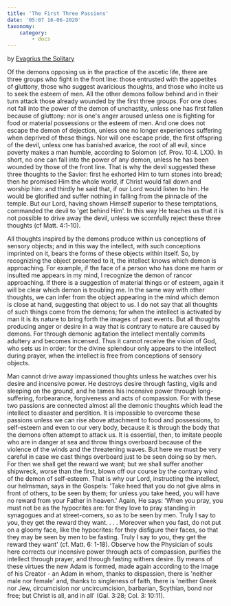 ```yaml
---
title: 'The First Three Passions'
date: '05:07 16-06-2020'
taxonomy:
    category:
        - docs
---
```


by [Evagrius the Solitary](../../holy-fathers/evagrius-the-solitary) 

Of the demons opposing us in the practice of the ascetic life, there are three groups who fight in the front line: those entrusted with the appetites of gluttony, those who suggest avaricious thoughts, and those who incite us to seek the esteem of men. All the other demons follow behind and in their turn attack those already wounded by the first three groups. For one does not fall into the power of the demon of unchastity, unless one has first fallen because of gluttony: nor is one's anger aroused unless one is fighting for food or material possessions or the esteem of men. And one does not escape the demon of dejection, unless one no longer experiences suffering when deprived of these things. Nor will one escape pride, the first offspring of the devil, unless one has banished avarice, the root of all evil, since poverty makes a man humble, according to Solomon (cf. Prov. 10:4. LXX). In short, no one can fall into the power of any demon, unless he has been wounded by those of the front line. That is why the devil suggested these three thoughts to the Savior: first he exhorted Him to turn stones into bread; then he promised Him the whole world, if Christ would fall down and worship him: and thirdly he said that, if our Lord would listen to him. He would be glorified and suffer nothing in falling from the pinnacle of the temple. But our Lord, having shown Himself superior to these temptations, commanded the devil to 'get behind Him'. In this way He teaches us that it is not possible to drive away the devil, unless we scornfully reject these three thoughts (cf Matt. 4:1-10).

All thoughts inspired by the demons produce within us conceptions of sensory objects; and in this way the intellect, with such conceptions imprinted on it, bears the forms of these objects within itself. So, by recognizing the object presented to it, the intellect knows which demon is approaching. For example, if the face of a person who has done me harm or insulted me appears in my mind, I recognize the demon of rancor approaching. If there is a suggestion of material things or of esteem, again it will be clear which demon is troubling me. In the same way with other thoughts, we can infer from the object appearing in the mind which demon is close at hand, suggesting that object to us. I do not say that all thoughts of such things come from the demons; for when the intellect is activated by man it is its nature to bring forth the images of past events. But all thoughts producing anger or desire in a way that is contrary to nature are caused by demons. For through demonic agitation the intellect mentally commits adultery and becomes incensed. Thus it cannot receive the vision of God, who sets us in order: for the divine splendour only appears to the intellect during prayer, when the intellect is free from conceptions of sensory objects.

Man cannot drive away impassioned thoughts unless he watches over his desire and incensive power. He destroys desire through fasting, vigils and sleeping on the ground, and he tames his incensive power through long-suffering, forbearance, forgiveness and acts of compassion. For with these two passions are connected almost all the demonic thoughts which lead the intellect to disaster and perdition. It is impossible to overcome these passions unless we can rise above attachment to food and possessions, to self-esteem and even to our very body, because it is through the body that the demons often attempt to attack us. It is essential, then, to imitate people who are in danger at sea and throw things overboard because of the violence of the winds and the threatening waves. But here we must be very careful in case we cast things overboard just to be seen doing so by men. For then we shall get the reward we want; but we shall suffer another shipwreck, worse than the first, blown off our course by the contrary wind of the demon of self-esteem. That is why our Lord, instructing the intellect, our helmsman, says in the Gospels: 'Take heed that you do not give alms in front of others, to be seen by them; for unless you take heed, you will have no reward from your Father in heaven.' Again, He says: 'When you pray, you must not be as the hypocrites are: for they love to pray standing in synagogues and at street-comers, so as to be seen by men. Truly I say to you, they get the reward they want. . . . Moreover when you fast, do not put on a gloomy face, like the hypocrites: for they disfigure their faces, so that they may be seen by men to be fasting. Truly I say to you, they get the reward they want' (cf. Matt. 6: 1-18). Observe how the Physician of souls here corrects our incensive power through acts of compassion, purifies the intellect through prayer, and through fasting withers desire. By means of these virtues the new Adam is formed, made again according to the image of his Creator - an Adam in whom, thanks to dispassion, there is 'neither male nor female' and, thanks to singleness of faith, there is 'neither Greek nor Jew, circumcision nor uncircumcision, barbarian, Scythian, bond nor free; but Christ is all, and in all' (Gal. 3:28; Col. 3: 10:11).